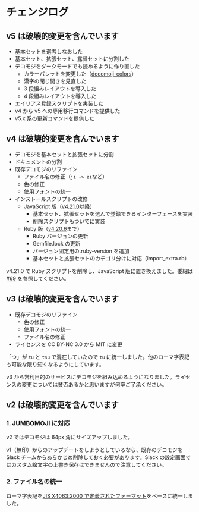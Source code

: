 # チェンジログ

## v5 は破壊的変更を含んでいます

- 基本セットを選考しなおした
- 基本セット、拡張セット、露骨セットに分割した
- デコモジをダークモードでも読めるように作り直した
  - カラーパレットを変更した（[decomoji-colors](https://github.com/decomoji/colors)）
  - 漢字の閉じ開きを見直した
  - 3 段組みレイアウトを導入した
  - 4 段組みレイアウトを導入した
- エイリアス登録スクリプトを実装した
- v4 から v5 への専用移行コマンドを提供した
- v5.x 系の更新コマンドを提供した

## v4 は破壊的変更を含んでいます

- デコモジを基本セットと拡張セットに分割
- ドキュメントの分割
- 既存デコモジのリファイン
  - ファイル名の修正（`ji -> zi`など）
  - 色の修正
  - 使用フォントの統一
- インストールスクリプトの改修
  - JavaScript 版（[v4.21.0](https://github.com/decomoji/decomoji/releases/tag/4.21.0)以降）
    - 基本セット、拡張セットを選んで登録できるインターフェースを実装
    - 削除スクリプトもついでに実装
  - Ruby 版（[v4.20.6](https://github.com/decomoji/decomoji/releases/tag/4.20.6)まで）
    - Ruby バージョンの更新
    - Gemfile.lock の更新
    - バージョン固定用の.ruby-version を追加
    - 基本セットと拡張セットのカテゴリ分けに対応（import_extra.rb）

v4.21.0 で Ruby スクリプトを削除し、JavaScript 版に置き換えました。委細は [#69](https://github.com/decomoji/decomoji/pull/69) を参照してください。

## v3 は破壊的変更を含んでいます

- 既存デコモジのリファイン
  - 色の修正
  - 使用フォントの統一
  - ファイル名の修正
- ライセンスを CC BY-NC 3.0 から MIT に変更

「つ」が `tu` と `tsu` で混在していたので `tu` に統一しました。他のローマ字表記も可能な限り短くなるようにしています。

v3 から営利目的のサービスにデコモジを組み込めるようになりました。ライセンスの変更については賛否あるかと思いますが何卒ご了承ください。

## v2 は破壊的変更を含んでいます

### 1. JUMBOMOJI に対応

v2 ではデコモジは 64px 角にサイズアップしました。

v1（無印）からのアップデートをしようとしているなら、既存のデコモジを Slack チームからあらかじめ削除しておく必要があります。Slack の設定画面ではカスタム絵文字の上書き保存はできませんので注意してください。

### 2. ファイル名の統一

ローマ字表記を[JIS X4063:2000 で定義されたフォーマット](https://ja.wikipedia.org/wiki/%E3%83%AD%E3%83%BC%E3%83%9E%E5%AD%97%E5%85%A5%E5%8A%9B#.E5.BF.85.E3.81.9A.E5.AE.9F.E8.A3.85.E3.81.97.E3.81.AA.E3.81.91.E3.82.8C.E3.81.B0.E3.81.84.E3.81.91.E3.81.AA.E3.81.84.E5.85.A5.E5.8A.9B.E6.96.B9.E5.BC.8F)をベースに統一しました。

